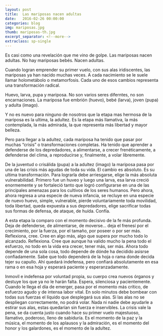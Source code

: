 ```yaml
---
layout: post
title:  Las mariposas nacen adultas
date:   2016-02-26 00:00:00
categories: blog
img: mariposas.jpg
thumb: mariposas-th.jpg
excerpt_separator: <!--more-->
extraclass: sp-single
---
```

Es casi como una revelación que me vino de golpe. Las mariposas nacen adultas. No hay mariposas bebés. Nacen adultas. 

<!--more-->

Cuando logran emprender su primer vuelo, con sus alas iridiscentes, las mariposas ya han nacido muchas veces. A cada nacimiento se le suele llamar holometábolo o metamorfosis. Cada uno de esos cambios representa una transformación radical. 

Huevo, larva, pupa y mariposa. No son varios seres diferntes, no son encarnaciones. La mariposa fue embrión (huevo), bebé (larva), joven (pupa) y adulta (ímago). 

Y no es nuevo para ninguno de nosotros que la etapa mas hermosa de la mariposa es la ultima, la adultez. Es la etapa más llamativa, la más contemplada, la más admirada, la que representa más libertad y mayor belleza.  

Pero para llegar a la adultez, cada mariposa ha tenido que pasar por muchas “crisis” o transformaciones completas. Ha tenido que aprender a defenderse de los depredadores, a alimentarse, a crecer frenéticamente, a defenderse del clima, a reproducirse y, finalmente, a volar libremente.  

De la juventud o crisálida (pupa) a la adultez (ímago) la mariposa pasa por una de las crisis más agudas de toda su vida. El cambio es absoluto. Es su ultima transformación. Para lograrla debe arriesgarse, elige la más absoluta vulnerabilidad. Primero fue un huveo y luego una larva, esa larva creció enormemente y se fortaleció tanto que logró configurarse en una de las principales amenazas para los cultivos de los seres humanos. Pero ahora, ahora regresa a una especie de nueva infancia, se recluye en una especie de nuevo huevo, simple, vulnerable, pierde voluntariamente toda movilidad, toda libertad, queda expuesta a sus depredadores, elige sacrificar todas sus formas de defensa, de ataque, de huída. Confía.   

A esta etapa la comparo con el momento decisivo de la fe más profunda. Deja de defenderse, de alimentarse, de moverse… deja el frenesí por el crecimiento, por la fuerza, por el tamaño, por poseer o por ser más. Reflexiona, cree. Cree en algo más, algo que supera por mucho todo lo alcanzado. Reflexiona. Cree que aunque ha valido mucho la pena todo el esfuerzo, no todo en la vida era crecer, tener más, ser más. Ahora todo depende de una sola cosa, todo depende de dónde ha decidido asisrse confiadamente. Sabe que todo dependerá de la hoja o rama donde decida tejer su capullo. Ahí quedará indefensa, pero confiará absolutamente en esa rama o en esa hoja y esperará paciente y esperanzadamente. 

Inmovil e indefensa por voluntad propia, su cuerpo crea nuevos órganos y destuye los que ya no le harán falta.  Espera, silenciosa y pacientemente. Cuando le llega el día de emerger, pasa por el momento más crítico, de esfuerzo agudo y de intensa labor vital. En solo minutos debe bombear con todas sus fuerzas el líquido que desplegará sus alas. Si las alas no se despliegan correctamente, no podrá volar. Nada ni nadie debe ayudarle a estirar sus alas, estas quedarían sin fuerza e inservibles. La crisis vale la pena, se da cuenta justo cuando hace su primer vuelo majestuoso, llamativo, poderoso, lleno de sabiduría. Es el momento de la paz y la música, el momento de los aplausos y la admiración, es el momento del honor y los galardones, es el momento de la adultez.  